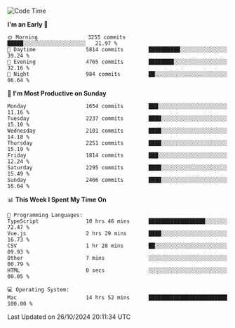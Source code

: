<!--START_SECTION:waka-->
![Code Time](http://img.shields.io/badge/Code%20Time-4%2C466%20hrs%2031%20mins-blue)

**I'm an Early 🐤** 

```text
🌞 Morning                3255 commits        █████░░░░░░░░░░░░░░░░░░░░   21.97 % 
🌆 Daytime                5814 commits        ██████████░░░░░░░░░░░░░░░   39.24 % 
🌃 Evening                4765 commits        ████████░░░░░░░░░░░░░░░░░   32.16 % 
🌙 Night                  984 commits         ██░░░░░░░░░░░░░░░░░░░░░░░   06.64 % 
```
📅 **I'm Most Productive on Sunday** 

```text
Monday                   1654 commits        ███░░░░░░░░░░░░░░░░░░░░░░   11.16 % 
Tuesday                  2237 commits        ████░░░░░░░░░░░░░░░░░░░░░   15.10 % 
Wednesday                2101 commits        ████░░░░░░░░░░░░░░░░░░░░░   14.18 % 
Thursday                 2251 commits        ████░░░░░░░░░░░░░░░░░░░░░   15.19 % 
Friday                   1814 commits        ███░░░░░░░░░░░░░░░░░░░░░░   12.24 % 
Saturday                 2295 commits        ████░░░░░░░░░░░░░░░░░░░░░   15.49 % 
Sunday                   2466 commits        ████░░░░░░░░░░░░░░░░░░░░░   16.64 % 
```


📊 **This Week I Spent My Time On** 

```text
💬 Programming Languages: 
TypeScript               10 hrs 46 mins      ██████████████████░░░░░░░   72.47 % 
Vue.js                   2 hrs 29 mins       ████░░░░░░░░░░░░░░░░░░░░░   16.73 % 
CSV                      1 hr 28 mins        ██░░░░░░░░░░░░░░░░░░░░░░░   09.93 % 
Other                    7 mins              ░░░░░░░░░░░░░░░░░░░░░░░░░   00.79 % 
HTML                     0 secs              ░░░░░░░░░░░░░░░░░░░░░░░░░   00.05 % 

💻 Operating System: 
Mac                      14 hrs 52 mins      █████████████████████████   100.00 % 
```


 Last Updated on 26/10/2024 20:11:34 UTC
<!--END_SECTION:waka-->
